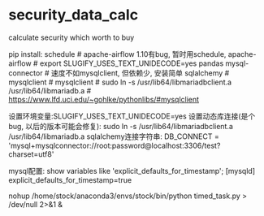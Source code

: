 # security_data_calc
calculate security which worth to buy

pip install:
    schedule  # apache-airflow 1.10有bug, 暂时用schedule,  apache-airflow  # export SLUGIFY_USES_TEXT_UNIDECODE=yes
    pandas
    mysql-connector  # 速度不如mysqlclient, 但依赖少, 安装简单
    sqlalchemy
    # mysqlclient  # mysqlclient  # sudo ln -s /usr/lib64/libmariadbclient.a /usr/lib64/libmariadb.a  # https://www.lfd.uci.edu/~gohlke/pythonlibs/#mysqlclient




设置环境变量:SLUGIFY_USES_TEXT_UNIDECODE=yes
设置动态库连接(是个bug, 以后的版本可能会修复): sudo ln -s /usr/lib64/libmariadbclient.a /usr/lib64/libmariadb.a
sqlalchemy连接字符串: DB_CONNECT = 'mysql+mysqlconnector://root:password@localhost:3306/test?charset=utf8'

mysql配置:
show variables like 'explicit_defaults_for_timestamp'; 
[mysqld]
explicit_defaults_for_timestamp=true


nohup /home/stock/anaconda3/envs/stock/bin/python timed_task.py > /dev/null 2>&1 &

